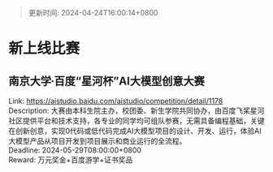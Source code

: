 > 更新时间: 2024-04-24T16:00:14+0800 

# 新上线比赛


## 南京大学∙百度“星河杯”AI大模型创意大赛
Link: https://aistudio.baidu.com/aistudio/competition/detail/1178  
Description: 大赛由本科生院主办，校团委、新生学院共同协办，由百度飞桨星河社区提供平台和技术支持，各专业的同学均可组队参赛，无需具备编程基础，关键在创新创意，实现0代码或低代码完成AI大模型项目的设计、开发、运行，体验AI大模型产品从项目开发到项目展示和商业运行的全流程。  
Deadline: 2024-05-29T08:00:00+0800  
Reward: 万元奖金+百度游学+证书奖品  

